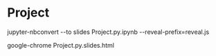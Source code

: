 # Project
jupyter-nbconvert --to slides Project.py.ipynb --reveal-prefix=reveal.js

google-chrome Project.py.slides.html
